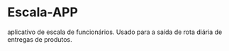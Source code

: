 # Escala-APP
aplicativo de escala de funcionários. Usado para a saída de rota diária de entregas de produtos.
